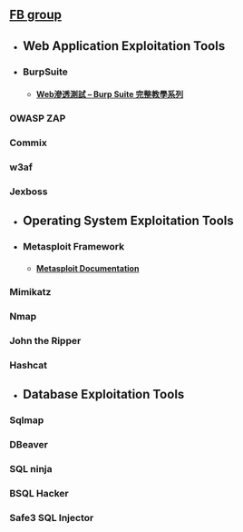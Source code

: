 ## [FB group](https://www.facebook.com/viehgroup)
* ## Web Application Exploitation Tools
* ### BurpSuite
    * #### [Web滲透測試 – Burp Suite 完整教學系列](https://hackercat.org/burp-suite-tutorial/web-pentesting-burp-suite-total-tutorial)
### OWASP ZAP
### Commix
### w3af
### Jexboss
* ## Operating System Exploitation Tools
* ### Metasploit Framework
    * #### [Metasploit Documentation](https://docs.metasploit.com/)
### Mimikatz
### Nmap
### John the Ripper
### Hashcat
* ## Database Exploitation Tools
### Sqlmap
### DBeaver
### SQL ninja
### BSQL Hacker
### Safe3 SQL Injector

